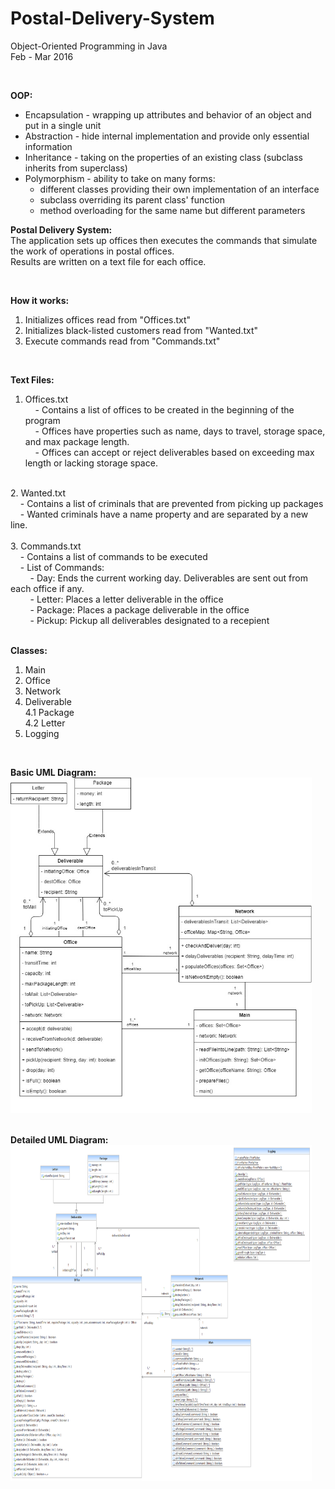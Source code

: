# Postal-Delivery-System

Object-Oriented Programming in Java <br />
Feb - Mar 2016 <br />

<br />

<b>OOP:</b> <br />
<ul>
  <li>Encapsulation - wrapping up attributes and behavior of an object and put in a single unit</li>
  <li>Abstraction - hide internal implementation and provide only essential information</li>
  <li>Inheritance - taking on the properties of an existing class (subclass inherits from superclass)</li>
  <li>Polymorphism - ability to take on many forms:
    <ul>
      <li>different classes providing their own implementation of an interface</li>
      <li>subclass overriding its parent class' function </li>
      <li>method overloading for the same name but different parameters</li>
    </ul>
</ul>
  
    
<b>Postal Delivery System:</b> <br />
The application sets up offices then executes the commands that simulate the work of operations in postal offices. <br />
Results are written on a text file for each office. <br />

<br />

<b>How it works:</b> <br />
1. Initializes offices read from "Offices.txt" <br />
2. Initializes black-listed customers read from "Wanted.txt" <br />
3. Execute commands read from "Commands.txt" <br />

<br />

<b>Text Files:</b>  <br />
1. Offices.txt  <br />
&nbsp;&nbsp;&nbsp;&nbsp;- Contains a list of offices to be created in the beginning of the program <br />
&nbsp;&nbsp;&nbsp;&nbsp;- Offices have properties such as name, days to travel, storage space, and max package length. <br />
&nbsp;&nbsp;&nbsp;&nbsp;- Offices can accept or reject deliverables based on exceeding max length or lacking storage space. <br />

<br />
2. Wanted.txt  <br />
&nbsp;&nbsp;&nbsp;&nbsp;- Contains a list of criminals that are prevented from picking up packages <br />
&nbsp;&nbsp;&nbsp;&nbsp;- Wanted criminals have a name property and are separated by a new line. <br />
<br />
3. Commands.txt  <br />
&nbsp;&nbsp;&nbsp;&nbsp;- Contains a list of commands to be executed <br />
&nbsp;&nbsp;&nbsp;&nbsp;- List of Commands: <br />
&nbsp;&nbsp;&nbsp;&nbsp;&nbsp;&nbsp;&nbsp;&nbsp;- Day: Ends the current working day. Deliverables are sent out from each office if any.<br />
&nbsp;&nbsp;&nbsp;&nbsp;&nbsp;&nbsp;&nbsp;&nbsp;- Letter: Places a letter deliverable in the office<br />
&nbsp;&nbsp;&nbsp;&nbsp;&nbsp;&nbsp;&nbsp;&nbsp;- Package: Places a package deliverable in the office<br />
&nbsp;&nbsp;&nbsp;&nbsp;&nbsp;&nbsp;&nbsp;&nbsp;- Pickup: Pickup all deliverables designated to a recepient<br />
<br />


<b>Classes:</b> <br />
1. Main <br />
2. Office <br />
3. Network <br />
4. Deliverable <br />
4.1 Package <br />
4.2 Letter <br />
5. Logging <br />
<br />

<b>Basic UML Diagram:</b> <br />
<img src="PostalDeliveryUML.jpg" alt="Basic UML Diagram" width=482 height=537>

<br />
<b>Detailed UML Diagram:</b> <br />
<img src="PostalDeliveryUML-Detailed.png" alt="Detailed UML Diagram" width=482 height=537>

